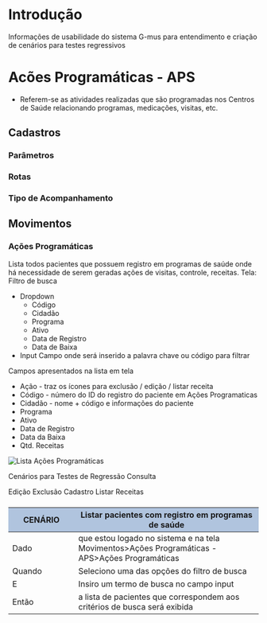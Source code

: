# Introdução
Informações de usabilidade do sistema G-mus para entendimento e criação de cenários para testes regressivos

# Acões Programáticas - APS
- Referem-se as atividades realizadas que são programadas nos Centros de Saúde relacionando programas, medicações, visitas, etc.
## Cadastros
### Parâmetros
### Rotas
### Tipo de Acompanhamento
## Movimentos
### Ações Programáticas
Lista todos pacientes que possuem registro em programas de saúde onde há necessidade de serem geradas ações de visitas, controle, receitas.
Tela:
Filtro de busca 
- Dropdown
  * Código
  * Cidadão
  * Programa
  * Ativo
  * Data de Registro
  * Data de Baixa
- Input
  Campo onde será inserido a palavra chave ou código para filtrar

Campos apresentados na lista em tela
  * Ação - traz os ícones para exclusão / edição / listar receita
  * Código - número do ID do registro do paciente em Ações Programaticas
  * Cidadão - nome + código e informações do paciente
  * Programa
  * Ativo
  * Data de Registro
  * Data da Baixa
  * Qtd. Receitas

    
![Lista Ações Programáticas](/img/movimento_acoes_progrmaticas.png ':class=sombracaixa')

Cenários para Testes de Regressão
Consulta
<table class="waffle no-grid" cellspacing= "0">
        <thead style="background-color:#B0C4DE">
                <tr>    
                        <th id="0C1" style="width:233px" class"column-headers-background">CENÁRIO</th>
                        <th id="0C2" style="width:895px" class"column-headers-background">Listar pacientes com registro em programas de saúde</th>
                </tr>
        </thead>
        <tbody>
               <tr style="height:20px;">
                        <td class="s1" dir="ltr">Dado </td>
                        <td class="s2" dir="ltr">que estou logado no sistema e na tela Movimentos>Ações Programáticas - APS>Ações Programáticas </td>
               </tr>         
               <tr style="height:20px;">
                        <td class="s1" dir="ltr">Quando</td>
                        <td class="s2" dir="ltr">Seleciono uma das opções do filtro de busca </td>
               </tr>
               <tr style="height:20px;">
                        <td class="s1" dir="ltr">E</td>
                        <td class="s2" dir="ltr">Insiro um termo de busca no campo input</td>
               </tr>
               <tr style="height:20px;">
                        <td class="s1" dir="ltr">Então</td>
                        <td class="s2" dir="ltr">a lista de pacientes que correspondem aos critérios de busca será exibida</td>
               </tr>         
        </tbody>


Edição
Exclusão
Cadastro
Listar Receitas

### 












